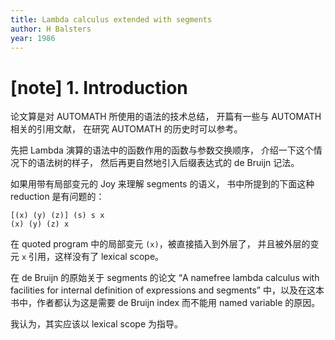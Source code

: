 ```yaml
---
title: Lambda calculus extended with segments
author: H Balsters
year: 1986
---
```


# [note] 1. Introduction

论文算是对 AUTOMATH 所使用的语法的技术总结，
开篇有一些与 AUTOMATH 相关的引用文献，
在研究 AUTOMATH 的历史时可以参考。

先把 Lambda 演算的语法中的函数作用的函数与参数交换顺序，
介绍一下这个情况下的语法树的样子，
然后再更自然地引入后缀表达式的 de Bruijn 记法。

如果用带有局部变元的 Joy 来理解 segments 的语义，
书中所提到的下面这种 reduction 是有问题的：

```
[(x) (y) (z)] (s) s x
(x) (y) (z) x
```

在 quoted program 中的局部变元 `(x)`，被直接插入到外层了，
并且被外层的变元 `x` 引用，这样没有了 lexical scope。

在 de Bruijn 的原始关于 segments 的论文
“A namefree lambda calculus with facilities
for internal definition of expressions and segments”
中，以及在这本书中，作者都认为这是需要 de Bruijn index
而不能用 named variable 的原因。

我认为，其实应该以 lexical scope 为指导。
